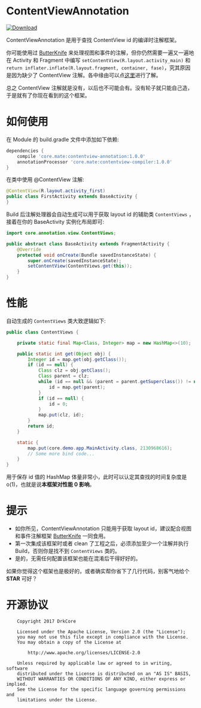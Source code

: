 # ContentViewAnnotation

[ ![Download](https://api.bintray.com/packages/drkcore/maven/ContentViewAnnotation/images/download.svg?version=1.0.0) ](https://bintray.com/drkcore/maven/ContentViewAnnotation/1.0.0/link)

ContentViewAnnotation 是用于查找 ContentView id 的编译时注解框架。

你可能使用过 [ButterKnife][1] 来处理视图和事件的注解，但你仍然需要一遍又一遍地在 Activity 和 Fragment 中编写 `setContentView(R.layout.activity_main)` 和 `return inflater.inflate(R.layout.fragment, container, fase)`，究其原因是因为缺少了 ContentView 注解。各中缘由可以点[这里](https://github.com/JakeWharton/butterknife/issues/8)进行了解。

总之 ContentView 注解就是没有，以后也不可能会有。没有轮子就只能自己造，于是就有了你现在看到的这个框架。

# 如何使用

在 Module 的 build.gradle 文件中添加如下依赖:

```groovy
dependencies {
    compile 'core.mate:contentview-annotation:1.0.0'
    annotationProcessor 'core.mate:contentview-compiler:1.0.0'
}
```

在类中使用 @ContentView 注解:

```java
@ContentView(R.layout.activity_first)
public class FirstActivity extends BaseActivity {
}
```

Build 后注解处理器会自动生成可以用于获取 layout id 的辅助类 `ContentViews` ，接着在你的 BaseActivity 实例化布局即可:

```java
import core.annotation.view.ContentViews;

public abstract class BaseActivity extends FragmentActivity {
    @Override
    protected void onCreate(Bundle savedInstanceState) {
        super.onCreate(savedInstanceState);
        setContentView(ContentViews.get(this));
    }
}
```

# 性能

自动生成的 `ContentViews` 类大致逻辑如下:

```java
public class ContentViews {

    private static final Map<Class, Integer> map = new HashMap<>(10);

    public static int get(Object obj) {
        Integer id = map.get(obj.getClass());
        if (id == null) {
            Class clz = obj.getClass();
            Class parent = clz;
            while (id == null && (parent = parent.getSuperclass()) != null) {
                id = map.get(parent);
            }
            if (id == null) {
                id = 0;
            }
            map.put(clz, id);
        }
        return id;
    }

    static {
        map.put(core.demo.app.MainActivity.class, 2130968616);
        // Some more bind code...
    }
}
```

用于保存 id 值的 HashMap 体量非常小，此时可以认定其查找的时间复杂度是 o(1)，也就是说**本框架对性能 0 影响**。

# 提示

- 如你所见，ContentViewAnnotation 只能用于获取 layout id，建议配合视图和事件注解框架 [ButterKnife][1]  一同食用。
- 第一次集成该框架时或者 clean 了工程之后，必须添加至少一个注解并执行 Build，否则你是找不到 `ContentViews` 类的。
- 是的，无需任何配置该框架也能在混淆后干得好好的。

如果你觉得这个框架也是极好的，或者确实帮你省下了几行代码，别客气地给个 **STAR** 可好？

# 开源协议

        Copyright 2017 DrkCore

        Licensed under the Apache License, Version 2.0 (the "License");
        you may not use this file except in compliance with the License.
        You may obtain a copy of the License at

            http://www.apache.org/licenses/LICENSE-2.0

        Unless required by applicable law or agreed to in writing, software
        distributed under the License is distributed on an "AS IS" BASIS,
        WITHOUT WARRANTIES OR CONDITIONS OF ANY KIND, either express or implied.
        See the License for the specific language governing permissions and
        limitations under the License.

[1]: https://github.com/JakeWharton/butterknife
